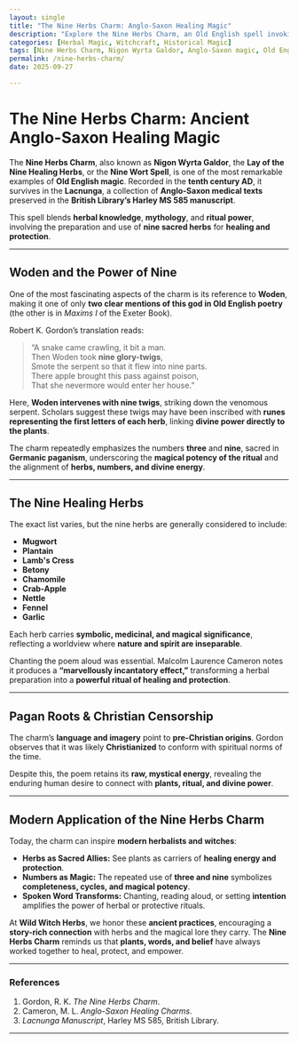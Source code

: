 ```yaml
---
layout: single
title: "The Nine Herbs Charm: Anglo-Saxon Healing Magic"
description: "Explore the Nine Herbs Charm, an Old English spell invoking Woden and nine sacred herbs for protection and healing. Learn its pagan roots, herbal wisdom, and mystical power."
categories: [Herbal Magic, Witchcraft, Historical Magic]
tags: [Nine Herbs Charm, Nigon Wyrta Galdor, Anglo-Saxon magic, Old English charm, Woden, Lacnunga, Historical Witchcraft, Healing Herbs]
permalink: /nine-herbs-charm/
date: 2025-09-27

---
```


  # **The Nine Herbs Charm: Ancient Anglo-Saxon Healing Magic**

  The **Nine Herbs Charm**, also known as **Nigon Wyrta Galdor**, the **Lay of the Nine Healing Herbs**, or the **Nine Wort Spell**, is one of the most remarkable examples of **Old English magic**. Recorded in the **tenth century AD**, it survives in the **Lacnunga**, a collection of **Anglo-Saxon medical texts** preserved in the **British Library’s Harley MS 585 manuscript**.  

  This spell blends **herbal knowledge**, **mythology**, and **ritual power**, involving the preparation and use of **nine sacred herbs** for **healing and protection**.

  ---

  ## **Woden and the Power of Nine**

  One of the most fascinating aspects of the charm is its reference to **Woden**, making it one of only **two clear mentions of this god in Old English poetry** (the other is in *Maxims I* of the Exeter Book).  

  Robert K. Gordon’s translation reads:

  > “A snake came crawling, it bit a man.  
  > Then Woden took **nine glory-twigs**,  
  > Smote the serpent so that it flew into nine parts.  
  > There apple brought this pass against poison,  
  > That she nevermore would enter her house.”

  Here, **Woden intervenes with nine twigs**, striking down the venomous serpent. Scholars suggest these twigs may have been inscribed with **runes representing the first letters of each herb**, linking **divine power directly to the plants**.

  The charm repeatedly emphasizes the numbers **three** and **nine**, sacred in **Germanic paganism**, underscoring the **magical potency of the ritual** and the alignment of **herbs, numbers, and divine energy**.

  ---

  ## **The Nine Healing Herbs**

  The exact list varies, but the nine herbs are generally considered to include:

  - **Mugwort**  
  - **Plantain**  
  - **Lamb's Cress**  
  - **Betony**  
  - **Chamomile**  
  - **Crab-Apple**  
  - **Nettle**  
  - **Fennel**  
  - **Garlic**

  Each herb carries **symbolic, medicinal, and magical significance**, reflecting a worldview where **nature and spirit are inseparable**.  

  Chanting the poem aloud was essential. Malcolm Laurence Cameron notes it produces a **“marvellously incantatory effect,”** transforming a herbal preparation into a **powerful ritual of healing and protection**.

  ---

  ## **Pagan Roots & Christian Censorship**

  The charm’s **language and imagery** point to **pre-Christian origins**. Gordon observes that it was likely **Christianized** to conform with spiritual norms of the time.  

  Despite this, the poem retains its **raw, mystical energy**, revealing the enduring human desire to connect with **plants, ritual, and divine power**.

  ---

  ## **Modern Application of the Nine Herbs Charm**

  Today, the charm can inspire **modern herbalists and witches**:

  - **Herbs as Sacred Allies:** See plants as carriers of **healing energy and protection**.  
  - **Numbers as Magic:** The repeated use of **three and nine** symbolizes **completeness, cycles, and magical potency**.  
  - **Spoken Word Transforms:** Chanting, reading aloud, or setting **intention** amplifies the power of herbal or protective rituals.

  At **Wild Witch Herbs**, we honor these **ancient practices**, encouraging a **story-rich connection** with herbs and the magical lore they carry. The **Nine Herbs Charm** reminds us that **plants, words, and belief** have always worked together to heal, protect, and empower.

  ---

  ### **References**

  1. Gordon, R. K. *The Nine Herbs Charm*.  
  2. Cameron, M. L. *Anglo-Saxon Healing Charms*.  
  3. *Lacnunga Manuscript*, Harley MS 585, British Library.  
---
